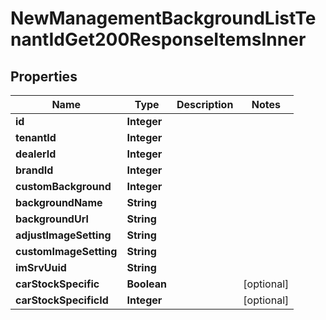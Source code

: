 

# NewManagementBackgroundListTenantIdGet200ResponseItemsInner


## Properties

| Name | Type | Description | Notes |
|------------ | ------------- | ------------- | -------------|
|**id** | **Integer** |  |  |
|**tenantId** | **Integer** |  |  |
|**dealerId** | **Integer** |  |  |
|**brandId** | **Integer** |  |  |
|**customBackground** | **Integer** |  |  |
|**backgroundName** | **String** |  |  |
|**backgroundUrl** | **String** |  |  |
|**adjustImageSetting** | **String** |  |  |
|**customImageSetting** | **String** |  |  |
|**imSrvUuid** | **String** |  |  |
|**carStockSpecific** | **Boolean** |  |  [optional] |
|**carStockSpecificId** | **Integer** |  |  [optional] |




